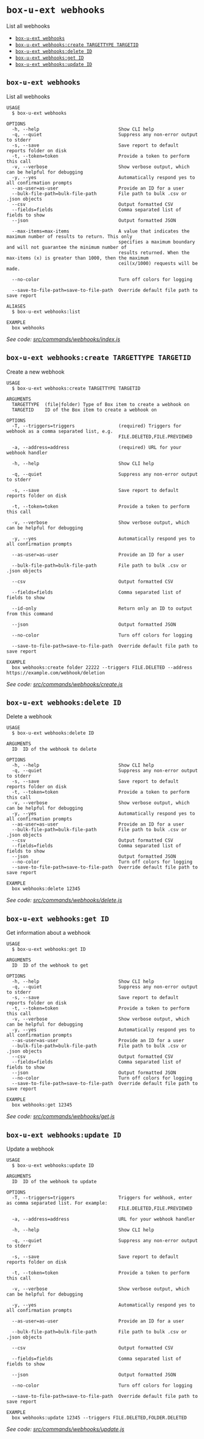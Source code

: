 `box-u-ext webhooks`
====================

List all webhooks

* [`box-u-ext webhooks`](#box-u-ext-webhooks)
* [`box-u-ext webhooks:create TARGETTYPE TARGETID`](#box-u-ext-webhookscreate-targettype-targetid)
* [`box-u-ext webhooks:delete ID`](#box-u-ext-webhooksdelete-id)
* [`box-u-ext webhooks:get ID`](#box-u-ext-webhooksget-id)
* [`box-u-ext webhooks:update ID`](#box-u-ext-webhooksupdate-id)

## `box-u-ext webhooks`

List all webhooks

```
USAGE
  $ box-u-ext webhooks

OPTIONS
  -h, --help                             Show CLI help
  -q, --quiet                            Suppress any non-error output to stderr
  -s, --save                             Save report to default reports folder on disk
  -t, --token=token                      Provide a token to perform this call
  -v, --verbose                          Show verbose output, which can be helpful for debugging
  -y, --yes                              Automatically respond yes to all confirmation prompts
  --as-user=as-user                      Provide an ID for a user
  --bulk-file-path=bulk-file-path        File path to bulk .csv or .json objects
  --csv                                  Output formatted CSV
  --fields=fields                        Comma separated list of fields to show
  --json                                 Output formatted JSON

  --max-items=max-items                  A value that indicates the maximum number of results to return. This only
                                         specifies a maximum boundary and will not guarantee the minimum number of
                                         results returned. When the max-items (x) is greater than 1000, then the maximum
                                         ceil(x/1000) requests will be made.

  --no-color                             Turn off colors for logging

  --save-to-file-path=save-to-file-path  Override default file path to save report

ALIASES
  $ box-u-ext webhooks:list

EXAMPLE
  box webhooks
```

_See code: [src/commands/webhooks/index.js](https://github.com/vsunday/boxcli-ext/blob/v0.0.1/src/commands/webhooks/index.js)_

## `box-u-ext webhooks:create TARGETTYPE TARGETID`

Create a new webhook

```
USAGE
  $ box-u-ext webhooks:create TARGETTYPE TARGETID

ARGUMENTS
  TARGETTYPE  (file|folder) Type of Box item to create a webhook on
  TARGETID    ID of the Box item to create a webhook on

OPTIONS
  -T, --triggers=triggers                (required) Triggers for webhook as a comma separated list, e.g.
                                         FILE.DELETED,FILE.PREVIEWED

  -a, --address=address                  (required) URL for your webhook handler

  -h, --help                             Show CLI help

  -q, --quiet                            Suppress any non-error output to stderr

  -s, --save                             Save report to default reports folder on disk

  -t, --token=token                      Provide a token to perform this call

  -v, --verbose                          Show verbose output, which can be helpful for debugging

  -y, --yes                              Automatically respond yes to all confirmation prompts

  --as-user=as-user                      Provide an ID for a user

  --bulk-file-path=bulk-file-path        File path to bulk .csv or .json objects

  --csv                                  Output formatted CSV

  --fields=fields                        Comma separated list of fields to show

  --id-only                              Return only an ID to output from this command

  --json                                 Output formatted JSON

  --no-color                             Turn off colors for logging

  --save-to-file-path=save-to-file-path  Override default file path to save report

EXAMPLE
  box webhooks:create folder 22222 --triggers FILE.DELETED --address https://example.com/webhook/deletion
```

_See code: [src/commands/webhooks/create.js](https://github.com/vsunday/boxcli-ext/blob/v0.0.1/src/commands/webhooks/create.js)_

## `box-u-ext webhooks:delete ID`

Delete a webhook

```
USAGE
  $ box-u-ext webhooks:delete ID

ARGUMENTS
  ID  ID of the webhook to delete

OPTIONS
  -h, --help                             Show CLI help
  -q, --quiet                            Suppress any non-error output to stderr
  -s, --save                             Save report to default reports folder on disk
  -t, --token=token                      Provide a token to perform this call
  -v, --verbose                          Show verbose output, which can be helpful for debugging
  -y, --yes                              Automatically respond yes to all confirmation prompts
  --as-user=as-user                      Provide an ID for a user
  --bulk-file-path=bulk-file-path        File path to bulk .csv or .json objects
  --csv                                  Output formatted CSV
  --fields=fields                        Comma separated list of fields to show
  --json                                 Output formatted JSON
  --no-color                             Turn off colors for logging
  --save-to-file-path=save-to-file-path  Override default file path to save report

EXAMPLE
  box webhooks:delete 12345
```

_See code: [src/commands/webhooks/delete.js](https://github.com/vsunday/boxcli-ext/blob/v0.0.1/src/commands/webhooks/delete.js)_

## `box-u-ext webhooks:get ID`

Get information about a webhook

```
USAGE
  $ box-u-ext webhooks:get ID

ARGUMENTS
  ID  ID of the webhook to get

OPTIONS
  -h, --help                             Show CLI help
  -q, --quiet                            Suppress any non-error output to stderr
  -s, --save                             Save report to default reports folder on disk
  -t, --token=token                      Provide a token to perform this call
  -v, --verbose                          Show verbose output, which can be helpful for debugging
  -y, --yes                              Automatically respond yes to all confirmation prompts
  --as-user=as-user                      Provide an ID for a user
  --bulk-file-path=bulk-file-path        File path to bulk .csv or .json objects
  --csv                                  Output formatted CSV
  --fields=fields                        Comma separated list of fields to show
  --json                                 Output formatted JSON
  --no-color                             Turn off colors for logging
  --save-to-file-path=save-to-file-path  Override default file path to save report

EXAMPLE
  box webhooks:get 12345
```

_See code: [src/commands/webhooks/get.js](https://github.com/vsunday/boxcli-ext/blob/v0.0.1/src/commands/webhooks/get.js)_

## `box-u-ext webhooks:update ID`

Update a webhook

```
USAGE
  $ box-u-ext webhooks:update ID

ARGUMENTS
  ID  ID of the webhook to update

OPTIONS
  -T, --triggers=triggers                Triggers for webhook, enter as comma separated list. For example:
                                         FILE.DELETED,FILE.PREVIEWED

  -a, --address=address                  URL for your webhook handler

  -h, --help                             Show CLI help

  -q, --quiet                            Suppress any non-error output to stderr

  -s, --save                             Save report to default reports folder on disk

  -t, --token=token                      Provide a token to perform this call

  -v, --verbose                          Show verbose output, which can be helpful for debugging

  -y, --yes                              Automatically respond yes to all confirmation prompts

  --as-user=as-user                      Provide an ID for a user

  --bulk-file-path=bulk-file-path        File path to bulk .csv or .json objects

  --csv                                  Output formatted CSV

  --fields=fields                        Comma separated list of fields to show

  --json                                 Output formatted JSON

  --no-color                             Turn off colors for logging

  --save-to-file-path=save-to-file-path  Override default file path to save report

EXAMPLE
  box webhooks:update 12345 --triggers FILE.DELETED,FOLDER.DELETED
```

_See code: [src/commands/webhooks/update.js](https://github.com/vsunday/boxcli-ext/blob/v0.0.1/src/commands/webhooks/update.js)_
